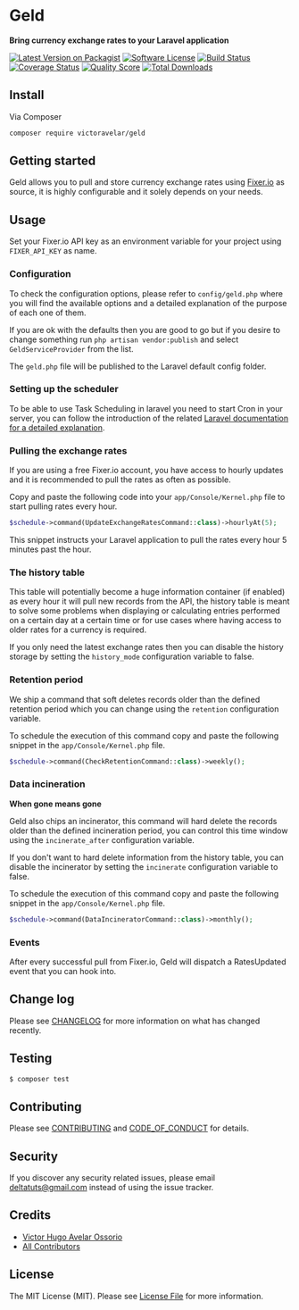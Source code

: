 # Geld

**Bring currency exchange rates to your Laravel application**

[![Latest Version on Packagist][ico-version]][link-packagist]
[![Software License][ico-license]](LICENSE.md)
[![Build Status][ico-travis]][link-travis]
[![Coverage Status][ico-scrutinizer]][link-scrutinizer]
[![Quality Score][ico-code-quality]][link-code-quality]
[![Total Downloads][ico-downloads]][link-downloads]


## Install

Via Composer

``` bash
composer require victoravelar/geld
```

## Getting started

Geld allows you to pull and store currency exchange rates using [Fixer.io](https://fixer.io) as source, it is highly
configurable and it solely depends on your needs.

## Usage

Set your Fixer.io API key as an environment variable for your project using `FIXER_API_KEY` as name.

### Configuration

To check the configuration options, please refer to `config/geld.php` where you will find the available options and a
detailed explanation of the purpose of each one of them.

If you are ok with the defaults then you are good to go but if you desire to change something run `php artisan vendor:publish` and select `GeldServiceProvider` from the list.

The `geld.php` file will be published to the Laravel default config folder.

### Setting up the scheduler

To be able to use Task Scheduling in laravel you need to start Cron in your server, you can follow the
introduction of the related [Laravel documentation for a detailed explanation](https://laravel.com/docs/6.x/scheduling).

### Pulling the exchange rates

If you are using a free Fixer.io account, you have access to hourly updates and it is recommended to pull the
rates as often as possible.

Copy and paste the following code into your `app/Console/Kernel.php` file to start pulling rates every hour.

```php
$schedule->command(UpdateExchangeRatesCommand::class)->hourlyAt(5);
```

This snippet instructs your Laravel application to pull the rates every hour 5 minutes past the hour.

### The history table

This table will potentially become a huge information container (if enabled) as every hour it will pull new records
from the API, the history table is meant to solve some problems when displaying or calculating entries performed on a
certain day at a certain time or for use cases where having access to older rates for a currency is required.

If you only need the latest exchange rates then you can disable the history storage by setting the `history_mode`
configuration variable to false.

### Retention period
 
We ship a command that soft deletes records older than the defined retention period which you can change using the
`retention` configuration variable.

To schedule the execution of this command copy and paste the following snippet in the `app/Console/Kernel.php` file.

```php
$schedule->command(CheckRetentionCommand::class)->weekly();
```

### Data incineration

**When gone means gone**

Geld also chips an incinerator, this command will hard delete the records older than the defined incineration period, 
you can control this time window using the `incinerate_after` configuration variable.

If you don't want to hard delete information from the history table, you can disable the incinerator by setting the
`incinerate` configuration variable to false.

To schedule the execution of this command copy and paste the following snippet in the `app/Console/Kernel.php` file.

```php
$schedule->command(DataIncineratorCommand::class)->monthly();
```

### Events

After every successful pull from Fixer.io, Geld will dispatch a RatesUpdated event that you can hook into.

## Change log

Please see [CHANGELOG](CHANGELOG.md) for more information on what has changed recently.

## Testing

``` bash
$ composer test
```

## Contributing

Please see [CONTRIBUTING](.github/CONTRIBUTING.md) and [CODE_OF_CONDUCT](.github/CODE_OF_CONDUCT.md) for details.

## Security

If you discover any security related issues, please email deltatuts@gmail.com instead of using the issue tracker.

## Credits

- [Victor Hugo Avelar Ossorio][link-author]
- [All Contributors][link-contributors]

## License

The MIT License (MIT). Please see [License File](LICENSE.md) for more information.

[ico-version]: https://img.shields.io/packagist/v/victoravelar/geld.svg?style=flat-square
[ico-license]: https://img.shields.io/badge/license-MIT-brightgreen.svg?style=flat-square
[ico-travis]: https://img.shields.io/travis/victoravelar/geld/master.svg?style=flat-square
[ico-scrutinizer]: https://img.shields.io/scrutinizer/coverage/g/victoravelar/geld.svg?style=flat-square
[ico-code-quality]: https://img.shields.io/scrutinizer/g/victoravelar/geld.svg?style=flat-square
[ico-downloads]: https://img.shields.io/packagist/dt/victoravelar/geld.svg?style=flat-square

[link-packagist]: https://packagist.org/packages/victoravelar/geld
[link-travis]: https://travis-ci.org/victoravelar/geld
[link-scrutinizer]: https://scrutinizer-ci.com/g/victoravelar/geld/code-structure
[link-code-quality]: https://scrutinizer-ci.com/g/victoravelar/geld
[link-downloads]: https://packagist.org/packages/victoravelar/geld
[link-author]: https://github.com/VictorAvelar
[link-contributors]: ../../contributors
